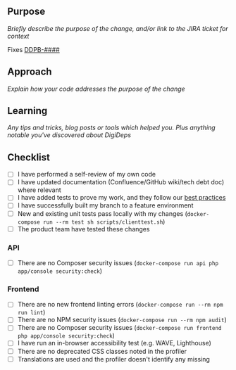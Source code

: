## Purpose
_Briefly describe the purpose of the change, and/or link to the JIRA ticket for context_

Fixes [DDPB-####](https://opgtransform.atlassian.net/browse/DDPB-####)

## Approach
_Explain how your code addresses the purpose of the change_

## Learning
_Any tips and tricks, blog posts or tools which helped you. Plus anything notable you've discovered about DigiDeps_

## Checklist
- [ ] I have performed a self-review of my own code
- [ ] I have updated documentation (Confluence/GitHub wiki/tech debt doc) where relevant
- [ ] I have added tests to prove my work, and they follow our [best practices](https://github.com/ministryofjustice/opg-digi-deps-client/wiki/Testing-best-practices)
- [ ] I have successfully built my branch to a feature environment
- [ ] New and existing unit tests pass locally with my changes (`docker-compose run --rm test sh scripts/clienttest.sh`)
- [ ] The product team have tested these changes

### API
- [ ] There are no Composer security issues (`docker-compose run api php app/console security:check`)

### Frontend
- [ ] There are no new frontend linting errors (`docker-compose run --rm npm run lint`)
- [ ] There are no NPM security issues (`docker-compose run --rm npm audit`)
- [ ] There are no Composer security issues (`docker-compose run frontend php app/console security:check`)
- [ ] I have run an in-browser accessibility test (e.g. WAVE, Lighthouse)
- [ ] There are no deprecated CSS classes noted in the profiler
- [ ] Translations are used and the profiler doesn't identify any missing
